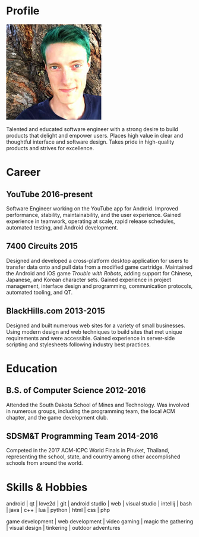# Profile

<img src="/images/profile.jpg" class="top right" />

Talented and educated software engineer with a strong desire to build products that delight and
empower users. Places high value in clear and thoughtful interface and software design. Takes
pride in high-quality products and strives for excellence.

# <i class="fa fa-suitcase" aria-hidden="true"></i> Career

## YouTube <span class="subtitle">2016-present</span>

Software Engineer working on the YouTube app for Android. Improved performance, stability,
maintainability, and the user experience. Gained experience in teamwork, operating at scale, rapid
release schedules, automated testing, and Android development.

## 7400 Circuits <span class="subtitle">2015</span>

Designed and developed a cross-platform desktop application for users to transfer data onto and
pull data from a modified game cartridge. Maintained the Android and iOS game *Trouble with
Robots*, adding support for Chinese, Japanese, and Korean character sets. Gained experience in
project management, interface design and programming, communication protocols, automated tooling,
and QT.

## BlackHills.com <span class="subtitle">2013-2015</span>

Designed and built numerous web sites for a variety of small businesses. Using modern design and
web techniques to build sites that met unique requirements and were accessible. Gained
experience in server-side scripting and stylesheets following industry best practices. 

# <i class="fa fa-graduation-cap" aria-hidden="true"></i> Education

## B.S. of Computer Science <span class="subtitle">2012-2016</span>

Attended the South Dakota School of Mines and Technology. Was involved in numerous groups,
including the programming team, the local ACM chapter, and the game development club.

## SDSM&amp;T Programming Team <span class="subtitle">2014-2016</span>

Competed in the 2017 ACM-ICPC World Finals in Phuket, Thailand, representing the school,
state, and country among other accomplished schools from around the world.

# <i class="fa fa-gamepad" aria-hidden="true"></i> Skills &amp; Hobbies

android | qt | love2d | git | android&nbsp;studio | web | visual&nbsp;studio | intellij | bash
| java | c++ | lua | python | html | css | php


game&nbsp;development | web&nbsp;development | video&nbsp;gaming | magic&nbsp;the&nbsp;gathering
| visual&nbsp;design | tinkering | outdoor&nbsp;adventures
